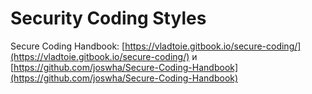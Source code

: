 # Security Coding Styles

Secure Coding Handbook: [https://vladtoie.gitbook.io/secure-coding/](https://vladtoie.gitbook.io/secure-coding/) и [https://github.com/joswha/Secure-Coding-Handbook](https://github.com/joswha/Secure-Coding-Handbook)
